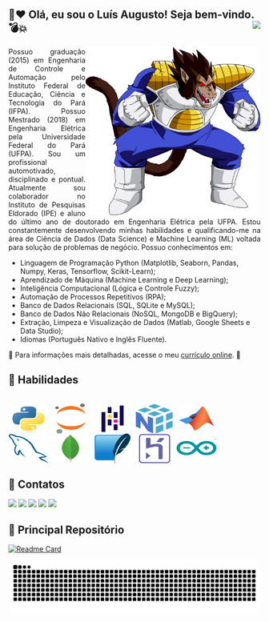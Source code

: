 ## 🚀❤️ Olá, eu sou o Luís Augusto! Seja bem-vindo. 💣💥 <img src="https://komarev.com/ghpvc/?username=Radamantus&color=0000FF&label=Visualizações+do+Perfil&style=flat-square" align="right"/>
<img src="https://raw.githubusercontent.com/Radamantus/Radamantus/main/dragon_ball.png" min-width="350px" max-width="350px" width="350px" align="right" alt="Radamantus Picture">

<p align = 'justify' >
Possuo graduação (2015) em Engenharia de Controle e Automação pelo Instituto Federal de Educação, Ciência e Tecnologia do Pará (IFPA). Possuo Mestrado (2018) em Engenharia Elétrica pela Universidade Federal do Pará (UFPA). Sou um profissional automotivado, disciplinado e pontual. Atualmente sou colaborador no Instituto de Pesquisas Eldorado (IPE) e aluno do último ano de doutorado em Engenharia Elétrica pela UFPA. Estou constantemente desenvolvendo minhas habilidades e qualificando-me na área de Ciência de Dados (Data Science) e Machine Learning (ML) voltada para solução de problemas de negócio. Possuo conhecimentos em:</p>

- Linguagem de Programação Python (Matplotlib, Seaborn, Pandas, Numpy, Keras, Tensorflow, Scikit-Learn);
- Aprendizado de Máquina (Machine Learning e Deep Learning);
- Inteligência Computacional (Lógica e Controle Fuzzy);
- Automação de Processos Repetitivos (RPA);
- Banco de Dados Relacionais (SQL, SQLite e MySQL);
- Banco de Dados Não Relacionais (NoSQL, MongoDB e BigQuery);
- Extração, Limpeza e Visualização de Dados (Matlab, Google Sheets e Data Studio);
- Idiomas (Português Nativo e Inglês Fluente).

💎 Para informações mais detalhadas, acesse o meu [currículo online](https://radamantus.github.io). 💎

## 🔮 Habilidades
<div style="display: inline_block"><br>
  <img align="center" alt="Guto-Python" height="60" width="80" src="https://raw.githubusercontent.com/devicons/devicon/master/icons/python/python-original.svg">
  <img align="center" alt="Guto-Jupyter" height="60" width="80" src="https://raw.githubusercontent.com/devicons/devicon/master/icons/jupyter/jupyter-original.svg">
  <img align="center" alt="Guto-Pandas" height="60" width="80" src="https://raw.githubusercontent.com/devicons/devicon/master/icons/pandas/pandas-original.svg">
  <img align="center" alt="Guto-Numpy" height="60" width="80" src="https://raw.githubusercontent.com/devicons/devicon/master/icons/numpy/numpy-original.svg">
  <img align="center" alt="Guto-Matlab" height="60" width="80" src="https://raw.githubusercontent.com/devicons/devicon/master/icons/matlab/matlab-original.svg">
</div>
  <img align="center" alt="Guto-Mysql" height="60" width="80" src="https://raw.githubusercontent.com/devicons/devicon/master/icons/mysql/mysql-original.svg">
  <img align="center" alt="Guto-MongoDB" height="60" width="80" src="https://raw.githubusercontent.com/devicons/devicon/master/icons/mongodb/mongodb-original.svg">
    <img align="center" alt="Guto-SQlite" height="60" width="80" src="https://raw.githubusercontent.com/devicons/devicon/master/icons/sqlite/sqlite-original.svg">
  <img align="center" alt="Guto-Heroku" height="60" width="80" src="https://raw.githubusercontent.com/devicons/devicon/master/icons/heroku/heroku-original.svg">
  <img align="center" alt="Guto-Arduino" height="60" width="80" src="https://raw.githubusercontent.com/devicons/devicon/master/icons/arduino/arduino-original.svg">
</div>

## 🎯 Contatos
<div> 
 <a href="https://twitter.com/gutossauros" target="_blank"><img src="https://img.shields.io/badge/Twitter-1DA1F2?style=for-the-badge&logo=twitter&logoColor=white" target="_blank"></a>
  <a href="https://www.youtube.com/channel/UC4VNzZ3_7Dl6v9r3jLdYuJw" target="_blank"><img src="https://img.shields.io/badge/YouTube-FF0000?style=for-the-badge&logo=youtube&logoColor=white" target="_blank"></a>
  <a href="https://instagram.com/gutossauros" target="_blank"><img src="https://img.shields.io/badge/-Instagram-A11DF2?style=for-the-badge&logo=instagram&logoColor=white" target="_blank"></a>
  <a href = "mailto:luis.mesquita.castro@gmail.com"><img src="https://img.shields.io/badge/Gmail-BB001B?style=for-the-badge&logo=gmail&logoColor=white" target="_blank"></a>
  <a href="https://www.linkedin.com/in/luismesquitacastro" target="_blank"><img src="https://img.shields.io/badge/-LinkedIn-%230077B5?style=for-the-badge&logo=linkedin&logoColor=white" target="_blank"></a>
 
## 🎁 Principal Repositório 
[![Readme Card](https://github-readme-stats.vercel.app/api/pin/?username=Radamantus&repo=Python_Notebooks&theme=algolia)](https://github.com/Radamantus/Python_Notebooks)
 
![Snake animation](https://github.com/Radamantus/Radamantus/blob/output/github-contribution-grid-snake.svg)
 
</div>
